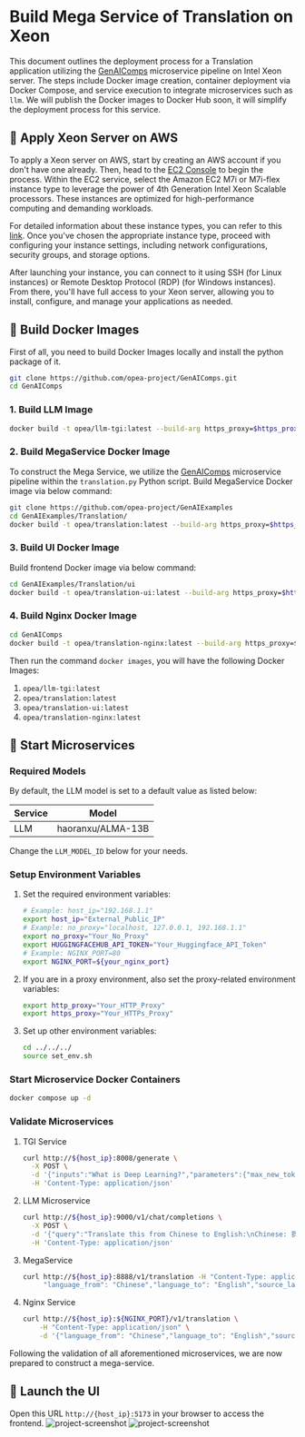 # Build Mega Service of Translation on Xeon

This document outlines the deployment process for a Translation application utilizing the [GenAIComps](https://github.com/opea-project/GenAIComps.git) microservice pipeline on Intel Xeon server. The steps include Docker image creation, container deployment via Docker Compose, and service execution to integrate microservices such as `llm`. We will publish the Docker images to Docker Hub soon, it will simplify the deployment process for this service.

## 🚀 Apply Xeon Server on AWS

To apply a Xeon server on AWS, start by creating an AWS account if you don't have one already. Then, head to the [EC2 Console](https://console.aws.amazon.com/ec2/v2/home) to begin the process. Within the EC2 service, select the Amazon EC2 M7i or M7i-flex instance type to leverage the power of 4th Generation Intel Xeon Scalable processors. These instances are optimized for high-performance computing and demanding workloads.

For detailed information about these instance types, you can refer to this [link](https://aws.amazon.com/ec2/instance-types/m7i/). Once you've chosen the appropriate instance type, proceed with configuring your instance settings, including network configurations, security groups, and storage options.

After launching your instance, you can connect to it using SSH (for Linux instances) or Remote Desktop Protocol (RDP) (for Windows instances). From there, you'll have full access to your Xeon server, allowing you to install, configure, and manage your applications as needed.

## 🚀 Build Docker Images

First of all, you need to build Docker Images locally and install the python package of it.

```bash
git clone https://github.com/opea-project/GenAIComps.git
cd GenAIComps
```

### 1. Build LLM Image

```bash
docker build -t opea/llm-tgi:latest --build-arg https_proxy=$https_proxy --build-arg http_proxy=$http_proxy -f comps/llms/text-generation/tgi/Dockerfile .
```

### 2. Build MegaService Docker Image

To construct the Mega Service, we utilize the [GenAIComps](https://github.com/opea-project/GenAIComps.git) microservice pipeline within the `translation.py` Python script. Build MegaService Docker image via below command:

```bash
git clone https://github.com/opea-project/GenAIExamples
cd GenAIExamples/Translation/
docker build -t opea/translation:latest --build-arg https_proxy=$https_proxy --build-arg http_proxy=$http_proxy -f Dockerfile .
```

### 3. Build UI Docker Image

Build frontend Docker image via below command:

```bash
cd GenAIExamples/Translation/ui
docker build -t opea/translation-ui:latest --build-arg https_proxy=$https_proxy --build-arg http_proxy=$http_proxy -f docker/Dockerfile .
```

### 4. Build Nginx Docker Image

```bash
cd GenAIComps
docker build -t opea/translation-nginx:latest --build-arg https_proxy=$https_proxy --build-arg http_proxy=$http_proxy -f comps/nginx/Dockerfile .
```

Then run the command `docker images`, you will have the following Docker Images:

1. `opea/llm-tgi:latest`
2. `opea/translation:latest`
3. `opea/translation-ui:latest`
4. `opea/translation-nginx:latest`

## 🚀 Start Microservices

### Required Models

By default, the LLM model is set to a default value as listed below:

| Service | Model             |
| ------- | ----------------- |
| LLM     | haoranxu/ALMA-13B |

Change the `LLM_MODEL_ID` below for your needs.

### Setup Environment Variables

1. Set the required environment variables:

   ```bash
   # Example: host_ip="192.168.1.1"
   export host_ip="External_Public_IP"
   # Example: no_proxy="localhost, 127.0.0.1, 192.168.1.1"
   export no_proxy="Your_No_Proxy"
   export HUGGINGFACEHUB_API_TOKEN="Your_Huggingface_API_Token"
   # Example: NGINX_PORT=80
   export NGINX_PORT=${your_nginx_port}
   ```

2. If you are in a proxy environment, also set the proxy-related environment variables:

   ```bash
   export http_proxy="Your_HTTP_Proxy"
   export https_proxy="Your_HTTPs_Proxy"
   ```

3. Set up other environment variables:

   ```bash
   cd ../../../
   source set_env.sh
   ```

### Start Microservice Docker Containers

```bash
docker compose up -d
```

### Validate Microservices

1. TGI Service

   ```bash
   curl http://${host_ip}:8008/generate \
     -X POST \
     -d '{"inputs":"What is Deep Learning?","parameters":{"max_new_tokens":17, "do_sample": true}}' \
     -H 'Content-Type: application/json'
   ```

2. LLM Microservice

   ```bash
   curl http://${host_ip}:9000/v1/chat/completions \
     -X POST \
     -d '{"query":"Translate this from Chinese to English:\nChinese: 我爱机器翻译。\nEnglish:"}' \
     -H 'Content-Type: application/json'
   ```

3. MegaService

   ```bash
   curl http://${host_ip}:8888/v1/translation -H "Content-Type: application/json" -d '{
        "language_from": "Chinese","language_to": "English","source_language": "我爱机器翻译。"}'
   ```

4. Nginx Service

   ```bash
   curl http://${host_ip}:${NGINX_PORT}/v1/translation \
       -H "Content-Type: application/json" \
       -d '{"language_from": "Chinese","language_to": "English","source_language": "我爱机器翻译。"}'
   ```

Following the validation of all aforementioned microservices, we are now prepared to construct a mega-service.

## 🚀 Launch the UI

Open this URL `http://{host_ip}:5173` in your browser to access the frontend.
![project-screenshot](../../../../assets/img/trans_ui_init.png)
![project-screenshot](../../../../assets/img/trans_ui_select.png)
